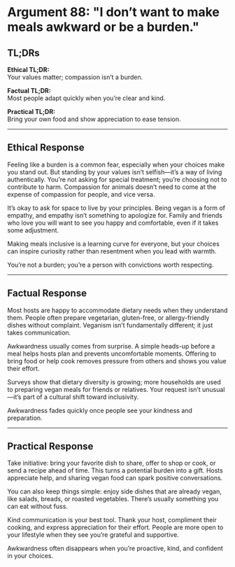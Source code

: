 <!-- type: Tradition & Family Pressure -->

# Argument 88: "I don’t want to make meals awkward or be a burden."

## TL;DRs

**Ethical TL;DR:**  
Your values matter; compassion isn’t a burden.

**Factual TL;DR:**  
Most people adapt quickly when you’re clear and kind.

**Practical TL;DR:**  
Bring your own food and show appreciation to ease tension.

---

## Ethical Response

Feeling like a burden is a common fear, especially when your choices make you stand out. But standing by your values isn’t selfish—it’s a way of living authentically. You’re not asking for special treatment; you’re choosing not to contribute to harm. Compassion for animals doesn’t need to come at the expense of compassion for people, and vice versa.

It’s okay to ask for space to live by your principles. Being vegan is a form of empathy, and empathy isn’t something to apologize for. Family and friends who love you will want to see you happy and comfortable, even if it takes some adjustment.

Making meals inclusive is a learning curve for everyone, but your choices can inspire curiosity rather than resentment when you lead with warmth.

You’re not a burden; you’re a person with convictions worth respecting.

---

## Factual Response

Most hosts are happy to accommodate dietary needs when they understand them. People often prepare vegetarian, gluten-free, or allergy-friendly dishes without complaint. Veganism isn’t fundamentally different; it just takes communication.

Awkwardness usually comes from surprise. A simple heads-up before a meal helps hosts plan and prevents uncomfortable moments. Offering to bring food or help cook removes pressure from others and shows you value their effort.

Surveys show that dietary diversity is growing; more households are used to preparing vegan meals for friends or relatives. Your request isn’t unusual—it’s part of a cultural shift toward inclusivity.

Awkwardness fades quickly once people see your kindness and preparation.

---

## Practical Response

Take initiative: bring your favorite dish to share, offer to shop or cook, or send a recipe ahead of time. This turns a potential burden into a gift. Hosts appreciate help, and sharing vegan food can spark positive conversations.

You can also keep things simple: enjoy side dishes that are already vegan, like salads, breads, or roasted vegetables. There’s usually something you can eat without fuss.

Kind communication is your best tool. Thank your host, compliment their cooking, and express appreciation for their effort. People are more open to your lifestyle when they see you’re grateful and supportive.

Awkwardness often disappears when you’re proactive, kind, and confident in your choices.
